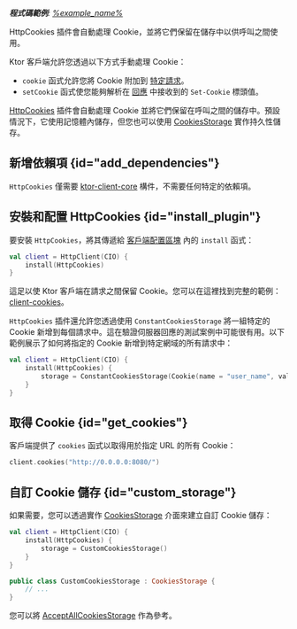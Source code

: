 [//]: # (title: Cookie)

<primary-label ref="client-plugin"/>

<tldr>
<var name="example_name" value="client-cookies"/>
<p>
    <b>程式碼範例</b>:
    <a href="https://github.com/ktorio/ktor-documentation/tree/%ktor_version%/codeSnippets/snippets/%example_name%">
        %example_name%
    </a>
</p>
</tldr>

<link-summary>
HttpCookies 插件會自動處理 Cookie，並將它們保留在儲存中以供呼叫之間使用。
</link-summary>

Ktor 客戶端允許您透過以下方式手動處理 Cookie：
* `cookie` 函式允許您將 Cookie 附加到 [特定請求](client-requests.md#cookies)。
* `setCookie` 函式使您能夠解析在 [回應](client-responses.md#headers) 中接收到的 `Set-Cookie` 標頭值。

[HttpCookies](https://api.ktor.io/ktor-client/ktor-client-core/io.ktor.client.plugins.cookies/-http-cookies/index.html) 插件會自動處理 Cookie 並將它們保留在呼叫之間的儲存中。預設情況下，它使用記憶體內儲存，但您也可以使用 [CookiesStorage](#custom_storage) 實作持久性儲存。

## 新增依賴項 {id="add_dependencies"}
`HttpCookies` 僅需要 [ktor-client-core](client-dependencies.md) 構件，不需要任何特定的依賴項。

## 安裝和配置 HttpCookies {id="install_plugin"}

要安裝 `HttpCookies`，將其傳遞給 [客戶端配置區塊](client-create-and-configure.md#configure-client) 內的 `install` 函式：
```kotlin
val client = HttpClient(CIO) {
    install(HttpCookies)
}
```

這足以使 Ktor 客戶端在請求之間保留 Cookie。您可以在這裡找到完整的範例：[client-cookies](https://github.com/ktorio/ktor-documentation/tree/%ktor_version%/codeSnippets/snippets/client-cookies)。

`HttpCookies` 插件還允許您透過使用 `ConstantCookiesStorage` 將一組特定的 Cookie 新增到每個請求中。這在驗證伺服器回應的測試案例中可能很有用。以下範例展示了如何將指定的 Cookie 新增到特定網域的所有請求中：

```kotlin
val client = HttpClient(CIO) {
    install(HttpCookies) {
        storage = ConstantCookiesStorage(Cookie(name = "user_name", value = "jetbrains", domain = "0.0.0.0"))
    }
}
```

## 取得 Cookie {id="get_cookies"}

客戶端提供了 `cookies` 函式以取得用於指定 URL 的所有 Cookie：

```kotlin
client.cookies("http://0.0.0.0:8080/")
```

## 自訂 Cookie 儲存 {id="custom_storage"}

如果需要，您可以透過實作 [CookiesStorage](https://api.ktor.io/ktor-client/ktor-client-core/io.ktor.client.plugins.cookies/-cookies-storage/index.html) 介面來建立自訂 Cookie 儲存：

```kotlin
val client = HttpClient(CIO) {
    install(HttpCookies) {
        storage = CustomCookiesStorage()
    }
}

public class CustomCookiesStorage : CookiesStorage {
    // ...
}
```

您可以將 [AcceptAllCookiesStorage](https://github.com/ktorio/ktor/blob/main/ktor-client/ktor-client-core/common/src/io/ktor/client/plugins/cookies/AcceptAllCookiesStorage.kt) 作為參考。
